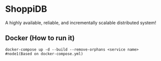 # ShoppiDB
A highly available, reliable, and incrementally scalable distributed system!

## Docker (How to run it)
```
docker-compose up -d --build --remove-orphans <service name> #node1(Based on docker-compose.yml)
```